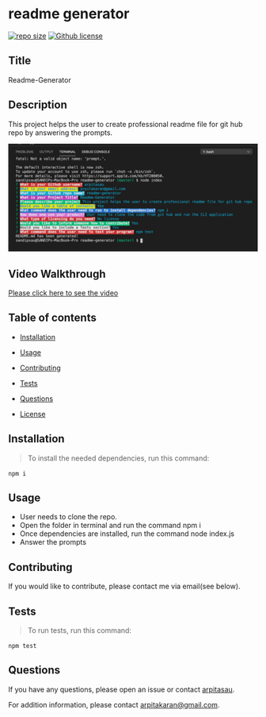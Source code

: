 # readme generator

[![repo size](https://img.shields.io/github/repo-size/arpitasau/readme-generator)](https://github.com/arpitasau/readme-generator) [![Github license](https://img.shields.io/badge/license-MIT-blue.svg)](https://lbesson.mit-license.org/)

## Title

Readme-Generator


## Description

This project helps the user to create professional readme file for git hub repo by answering the prompts.

<img src="/utils/terminal.png">

## Video Walkthrough

<a href="https://drive.google.com/file/d/1GAmgiW23tgnaGvGGT99kzykP9-n5iTAC/view?usp=sharing" target="_blank">Please click here to see the video</a>


## Table of contents

* [Installation](#installation)

* [Usage](#usage)

* [Contributing](#contributing)

* [Tests](#tests)

* [Questions](#questions)

* [License](#license)

## Installation

>To install the needed dependencies, run this command:

```
npm i
```

## Usage

* User needs to clone the repo.
* Open the folder in terminal and run the command npm i
* Once dependencies are installed, run the command node index.js
* Answer the prompts


## Contributing

If you would like to contribute, please contact me via email(see below).

## Tests

>To run tests, run this command:

```
npm test
```

## Questions

If you have any questions, please open an issue or contact [arpitasau](https://github.com/arpitasau).

For addition information, please contact arpitakaran@gmail.com.
